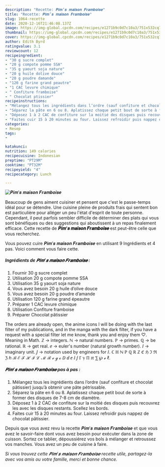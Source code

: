 ```yaml
---
description: "Recette: 𝑷𝒊𝒎’𝒔 𝒎𝒂𝒊𝒔𝒐𝒏 𝑭𝒓𝒂𝒎𝒃𝒐𝒊𝒔𝒆"
title: "Recette: 𝑷𝒊𝒎’𝒔 𝒎𝒂𝒊𝒔𝒐𝒏 𝑭𝒓𝒂𝒎𝒃𝒐𝒊𝒔𝒆"
slug: 1064-recette
date: 2020-12-16T21:46:08.137Z
image: https://img-global.cpcdn.com/recipes/e1271b9c0d7c10a3/751x532cq70/𝑷𝒊𝒎𝒔-𝒎𝒂𝒊𝒔𝒐𝒏-𝑭𝒓𝒂𝒎𝒃𝒐𝒊𝒔𝒆-photo-principale-de-la-recette.jpg
thumbnail: https://img-global.cpcdn.com/recipes/e1271b9c0d7c10a3/751x532cq70/𝑷𝒊𝒎𝒔-𝒎𝒂𝒊𝒔𝒐𝒏-𝑭𝒓𝒂𝒎𝒃𝒐𝒊𝒔𝒆-photo-principale-de-la-recette.jpg
cover: https://img-global.cpcdn.com/recipes/e1271b9c0d7c10a3/751x532cq70/𝑷𝒊𝒎𝒔-𝒎𝒂𝒊𝒔𝒐𝒏-𝑭𝒓𝒂𝒎𝒃𝒐𝒊𝒔𝒆-photo-principale-de-la-recette.jpg
author: Edith Byrd
ratingvalue: 3.1
reviewcount: 12
recipeingredient:
- "30 g sucre complet"
- "20 g compote pomme SSA"
- "35 g yaourt soja nature"
- "20 g huile dolive douce"
- "20 g poudre damande"
- "120 g farine grand peautre"
- "1 CAC levure chimique"
- " Confiture framboise"
- " Chocolat ptissier"
recipeinstructions:
- "Mélangez tous les ingrédients dans l’ordre (sauf confiture et chocolat pâtissier) jusqu’à obtenir une pâte pétrissable."
- "Séparez la pâte en 6 ou 8. Aplatissez chaque petit bout de sorte à former des disques de 7-8 cm de diamètre."
- "Déposez 1 à 2 CAC de confiture sur la moitié des disques puis recouvrez les avec les disques restants. Scellez les bords."
- "Faites cuir 15 à 20 minutes au four. Laissez refroidir puis nappez de chocolat pâtissier."
categories:
- Resep
tags:
- 

katakunci:  
nutrition: 149 calories
recipecuisine: Indonesian
preptime: "PT29M"
cooktime: "PT32M"
recipeyield: "4"
recipecategory: Lunch

---
```



![𝑷𝒊𝒎’𝒔 𝒎𝒂𝒊𝒔𝒐𝒏 𝑭𝒓𝒂𝒎𝒃𝒐𝒊𝒔𝒆](https://img-global.cpcdn.com/recipes/e1271b9c0d7c10a3/751x532cq70/𝑷𝒊𝒎𝒔-𝒎𝒂𝒊𝒔𝒐𝒏-𝑭𝒓𝒂𝒎𝒃𝒐𝒊𝒔𝒆-photo-principale-de-la-recette.jpg)

Beaucoup de gens aiment cuisiner et pensent que c'est le passe-temps idéal pour se détendre. Une cuisine pleine de produits frais qui sentent bon est particulière pour alléger un peu l'état d'esprit de toute personne. Cependant, il peut parfois sembler difficile de déterminer des plats qui vous sont bénéfiques ou des suggestions qui aboutissent à un repas finalement efficace. Cette recette de <strong> 𝑷𝒊𝒎’𝒔 𝒎𝒂𝒊𝒔𝒐𝒏 𝑭𝒓𝒂𝒎𝒃𝒐𝒊𝒔𝒆 </strong> est peut-être celle que vous recherchez.

<!--inarticleads1-->

Vous pouvez cuire 𝑷𝒊𝒎’𝒔 𝒎𝒂𝒊𝒔𝒐𝒏 𝑭𝒓𝒂𝒎𝒃𝒐𝒊𝒔𝒆 en utilisant 9 Ingrédients et 4 pas. Voici comment vous faire cette.

##### Ingrédients de 𝑷𝒊𝒎’𝒔 𝒎𝒂𝒊𝒔𝒐𝒏 𝑭𝒓𝒂𝒎𝒃𝒐𝒊𝒔𝒆 :

1. Fournir 30 g sucre complet
1. Utilisation 20 g compote pomme SSA
1. Utilisation 35 g yaourt soja nature
1. Vous avez besoin 20 g huile d’olive douce
1. Vous avez besoin 20 g poudre d’amande
1. Utilisation 120 g farine grand épeautre
1. Préparer 1 CAC levure chimique
1. Utilisation  Confiture framboise
1. Préparer  Chocolat pâtissier


The orders are already open, the anime icons I will be doing with the last filter of my publications, and in the manga with the dark filter, if you have a request with a special filter let me know, thank you and enjoy them ♡. Meaning in Math. ℤ → integers. ℕ → natural numbers. ℙ → primes. ℚ → be rational. ℝ → get real. ⅇ → euler&#39;s number (natural growth number). ⅈ → imaginary unit. ⅉ → notation used by engineers for ⅈ. ℂ ℍ ℕ ℙ ℚ ℝ ℤ ℭ ℌ ℑ ℜ ℨ ℎ ℬ ℰ ℱ ℋ ℐ ℒ ℳ ℛ ℯ ℊ ℴ ⅅ ⅆ ⅇ ⅈ ⅉ ℾ ℽ ℿ ℼ ⅀ ℘ ℯ ℓ. 

<!--inarticleads2-->

##### 𝑷𝒊𝒎’𝒔 𝒎𝒂𝒊𝒔𝒐𝒏 𝑭𝒓𝒂𝒎𝒃𝒐𝒊𝒔𝒆 pas à pas :

1. Mélangez tous les ingrédients dans l’ordre (sauf confiture et chocolat pâtissier) jusqu’à obtenir une pâte pétrissable.
1. Séparez la pâte en 6 ou 8. Aplatissez chaque petit bout de sorte à former des disques de 7-8 cm de diamètre.
1. Déposez 1 à 2 CAC de confiture sur la moitié des disques puis recouvrez les avec les disques restants. Scellez les bords.
1. Faites cuir 15 à 20 minutes au four. Laissez refroidir puis nappez de chocolat pâtissier.




<!--inarticleads1-->

<p>
Depuis que vous avez revu la recette 𝑷𝒊𝒎’𝒔 𝒎𝒂𝒊𝒔𝒐𝒏 𝑭𝒓𝒂𝒎𝒃𝒐𝒊𝒔𝒆 et que vous avez le savoir-faire dont vous avez besoin pour exécuter dans la zone de cuisson. Sortez ce tablier, dépoussiérez vos bols à mélanger et retroussez vos manches. Vous avez un peu de cuisine à faire.
</p>

<p>
<i>Si vous trouvez cette 𝑷𝒊𝒎’𝒔 𝒎𝒂𝒊𝒔𝒐𝒏 𝑭𝒓𝒂𝒎𝒃𝒐𝒊𝒔𝒆 recette utile, partagez-la avec vos amis ou votre famille, merci et bonne chance.</i>
</p>
